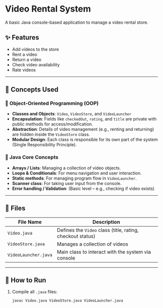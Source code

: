 # Video Rental System

A basic Java console-based application to manage a video rental store.

## ✨ Features

- Add videos to the store
- Rent a video
- Return a video
- Check video availability
- Rate videos

---

## 🧠 Concepts Used

### 🔹 Object-Oriented Programming (OOP)
- **Classes and Objects**: `Video`, `VideoStore`, and `VideoLauncher`
- **Encapsulation**: Fields like `checkedOut`, `rating`, and `title` are private with public methods for access/modification.
- **Abstraction**: Details of video management (e.g., renting and returning) are hidden inside the `VideoStore` class.
- **Modular Design**: Each class is responsible for its own part of the system (Single Responsibility Principle).

### 🔹 Java Core Concepts
- **Arrays / Lists**: Managing a collection of video objects.
- **Loops & Conditionals**: For menu navigation and user interaction.
- **Static methods**: For managing program flow in `VideoLauncher`.
- **Scanner class**: For taking user input from the console.
- **Error handling / Validation**: (Basic level – e.g., checking if video exists)

---

## 📂 Files

| File Name            | Description                                                |
|----------------------|------------------------------------------------------------|
| `Video.java`         | Defines the `Video` class (title, rating, checkout status) |
| `VideoStore.java`    | Manages a collection of videos                             |
| `VideoLauncher.java` | Main class to interact with the system via console         |

---

## 🚀 How to Run

1. Compile all `.java` files:
   ```bash
   javac Video.java VideoStore.java VideoLauncher.java
